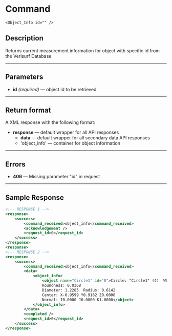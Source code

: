# Command

    <Object_Info id="" />

## Description

Returns current measurement information for object with specific id from the Verisurf Database

***

## Parameters
- **id** _(required)_ — object id to be retrieved

***

## Return format
A XML response with the following format:

- **response** — default wrapper for all API responses
    - **data** — default wrapper for all secondary data API responses
    - 'object_info' — container for object information
	
***

## Errors
- **406** — Missing parameter "id" in request
 
***

## Sample Response
```xml
<!-- RESPONSE 1 -->
<response>
    <success>
        <command_received>object_info</command_received>
        <acknowledgement />
        <request_id>0</request_id>
    </success>
</response>
<response>
<!-- RESPONSE 2 -->
<response>
    <success>
        <command_received>object_info</command_received>
        <data>
            <object_info>
                <object name="Circle1" id="0">Circle: "Circle1" (4)  WCS: "Top"                                                                              
                Roundness: 0.0368                                                                                                       
                Diameter: 1.2285  Radius: 0.6142                                                                                        
                Center: X-0.9599 Y0.9182 Z0.0000                                                                                        
                Normal: I0.0000 J0.0000 K1.0000</object>
            </object_info>
        </data>
        <completed />
        <request_id>0</request_id>
    </success>
</response>
```
